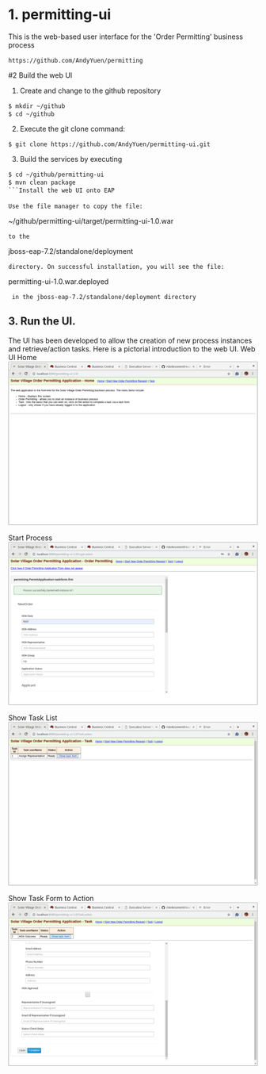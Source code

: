 # 1. permitting-ui
This is the web-based user interface for the 'Order Permitting' business process
```
https://github.com/AndyYuen/permitting
```

#2 Build the web UI 
1. Create and change to the github repository
  ```
  $ mkdir ~/github
  $ cd ~/github
  ```
2. Execute the git clone command:  

  ```
  $ git clone https://github.com/AndyYuen/permitting-ui.git
  ```
3. Build the services by executing 
  ```
  $ cd ~/github/permitting-ui
  $ mvn clean package
  ```Install the web UI onto EAP

Use the file manager to copy the file: 
```
~/github/permitting-ui/target/permitting-ui-1.0.war
``` 
to the 
```
jboss-eap-7.2/standalone/deployment
```
directory. On successful installation, you will see the file: 
```
permitting-ui-1.0.war.deployed
```
 in the jboss-eap-7.2/standalone/deployment directory
```

## 3. Run the UI.

The UI has been developed to allow the creation of new process instances and retrieve/action tasks.
Here is a pictorial introduction to the web UI.
Web UI Home
![Web UI Home](images/ui-home.png "Web UI Home")

Start Process
![Start Process](images/ui-startProcess.png "Start Process")

Show Task List
![Task List](images/ui-taskList.png "Task List")

Show Task Form to Action
![Task Form](images/ui-taskForm.png "Task Form")



